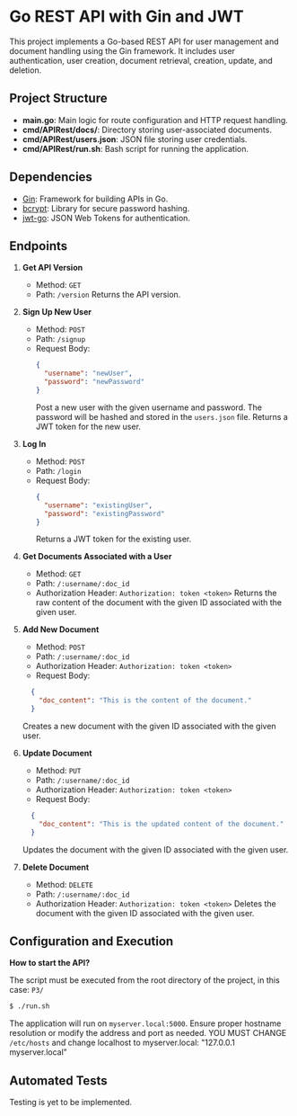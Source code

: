 # Go REST API with Gin and JWT

This project implements a Go-based REST API for user management and document handling using the Gin framework. It includes user authentication, user creation, document retrieval, creation, update, and deletion.

## Project Structure

- **main.go**: Main logic for route configuration and HTTP request handling.
- **cmd/APIRest/docs/**: Directory storing user-associated documents.
- **cmd/APIRest/users.json**: JSON file storing user credentials.
- **cmd/APIRest/run.sh**: Bash script for running the application.

## Dependencies

- [Gin](https://github.com/gin-gonic/gin): Framework for building APIs in Go.
- [bcrypt](https://golang.org/x/crypto/bcrypt): Library for secure password hashing.
- [jwt-go](https://github.com/dgrijalva/jwt-go): JSON Web Tokens for authentication.

## Endpoints

1. **Get API Version**
   - Method: `GET`
   - Path: `/version`
   Returns the API version.

2. **Sign Up New User**
   - Method: `POST`
   - Path: `/signup`
   - Request Body:
     ```json
     {
       "username": "newUser",
       "password": "newPassword"
     }
     ```
     Post a new user with the given username and password. The password will be hashed and stored in the `users.json` file.
     Returns a JWT token for the new user.

3. **Log In**
   - Method: `POST`
   - Path: `/login`
   - Request Body:
     ```json
     {
       "username": "existingUser",
       "password": "existingPassword"
     }
     ```
      Returns a JWT token for the existing user.

4. **Get Documents Associated with a User**
   - Method: `GET`
   - Path: `/:username/:doc_id`
   - Authorization Header: `Authorization: token <token>`
   Returns the raw content of the document with the given ID associated with the given user.

5. **Add New Document**
   - Method: `POST`
   - Path: `/:username/:doc_id`
   - Authorization Header: `Authorization: token <token>`
   - Request Body:
   ```json
     {
       "doc_content": "This is the content of the document."
     }
     ```
   Creates a new document with the given ID associated with the given user.

6. **Update Document**
   - Method: `PUT`
   - Path: `/:username/:doc_id`
   - Authorization Header: `Authorization: token <token>`
   - Request Body:
   ```json
     {
       "doc_content": "This is the updated content of the document."
     }
     ```
   Updates the document with the given ID associated with the given user.

7. **Delete Document**
   - Method: `DELETE`
   - Path: `/:username/:doc_id`
   - Authorization Header: `Authorization: token <token>`
   Deletes the document with the given ID associated with the given user.

## Configuration and Execution

**How to start the API?**

The script must be executed from the root directory of the project, in this case:  `P3/`

```bash
$ ./run.sh
```

The application will run on `myserver.local:5000`. Ensure proper hostname resolution or modify the address and port as needed. YOU MUST CHANGE `/etc/hosts` and change localhost to myserver.local: "127.0.0.1 myserver.local"

## Automated Tests

Testing is yet to be implemented.